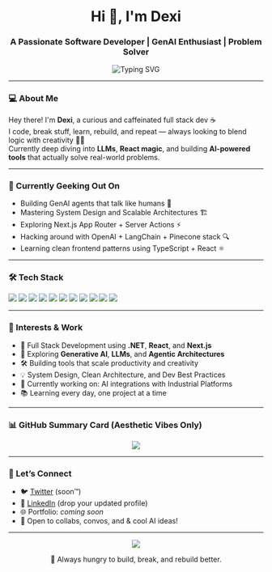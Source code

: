 <!-- Profile README for Dexi -->

<h1 align="center">Hi 👋, I'm Dexi</h1>
<h3 align="center">A Passionate Software Developer | GenAI Enthusiast | Problem Solver</h3>

<p align="center">
  <img src="https://readme-typing-svg.demolab.com?font=Fira+Code&duration=3000&pause=1000&color=4DC5DD&center=true&width=435&lines=Code.+Build.+Innovate.+Repeat.;Lover+of+Clean+Code+%26+System+Design;Chasing+Excellence+with+Every+Line+of+Code." alt="Typing SVG" />
</p>

---

### 💻 About Me

Hey there! I'm **Dexi**, a curious and caffeinated full stack dev ☕  
I code, break stuff, learn, rebuild, and repeat — always looking to blend logic with creativity 🧠💥  
Currently deep diving into **LLMs**, **React magic**, and building **AI-powered tools** that actually solve real-world problems.

---

### 🧠 Currently Geeking Out On
- Building GenAI agents that talk like humans 🤖  
- Mastering System Design and Scalable Architectures 🏗️  
- Exploring Next.js App Router + Server Actions ⚡  
- Hacking around with OpenAI + LangChain + Pinecone stack 🔍  
- Learning clean frontend patterns using TypeScript + React ⚛️  

---

### 🛠️ Tech Stack

<p align="left">
  <img src="https://img.shields.io/badge/Python-3776AB?style=flat-square&logo=python&logoColor=white" />
  <img src="https://img.shields.io/badge/C%23-239120?style=flat-square&logo=c-sharp&logoColor=white" />
  <img src="https://img.shields.io/badge/JavaScript-F7DF1E?style=flat-square&logo=javascript&logoColor=black" />
  <img src="https://img.shields.io/badge/TypeScript-3178C6?style=flat-square&logo=typescript&logoColor=white" />
  <img src="https://img.shields.io/badge/React-61DAFB?style=flat-square&logo=react&logoColor=black" />
  <img src="https://img.shields.io/badge/Next.js-000000?style=flat-square&logo=next.js&logoColor=white" />
  <img src="https://img.shields.io/badge/Node.js-339933?style=flat-square&logo=node.js&logoColor=white" />
  <img src="https://img.shields.io/badge/SQL-4479A1?style=flat-square&logo=mysql&logoColor=white" />
  <img src="https://img.shields.io/badge/LLM-8250DF?style=flat-square&logo=openai&logoColor=white" />
  <img src="https://img.shields.io/badge/GenAI-%23FF69B4?style=flat-square&logo=sparkfun&logoColor=white" />
  <img src="https://img.shields.io/badge/AI%20Agents-8E44AD?style=flat-square&logo=autoprefixer&logoColor=white" />
</p>

---

### 🧠 Interests & Work

- 🧱 Full Stack Development using **.NET**, **React**, and **Next.js**
- 🧬 Exploring **Generative AI**, **LLMs**, and **Agentic Architectures**
- 🛠 Building tools that scale productivity and creativity
- 💡 System Design, Clean Architecture, and Dev Best Practices
- 🔭 Currently working on: AI integrations with Industrial Platforms
- 📚 Learning every day, one project at a time

---

### 📊 GitHub Summary Card (Aesthetic Vibes Only)

<p align="center">
  <img src="https://github-profile-summary-cards.vercel.app/api/cards/profile-details?username=ArvindTitiyal&theme=tokyonight" />
</p>

---

### 🔗 Let’s Connect

- 🐦 [Twitter](https://twitter.com/) (soon™)
- 💼 [LinkedIn](https://www.linkedin.com/) (drop your updated profile)
- 🌐 Portfolio: *coming soon*
- 🧠 Open to collabs, convos, and & cool AI ideas!

---

<p align="center">
  <img src="https://quotes-github-readme.vercel.app/api?type=horizontal&theme=radical" />
</p>

<p align="center">
  🚀 Always hungry to build, break, and rebuild better.
</p>
